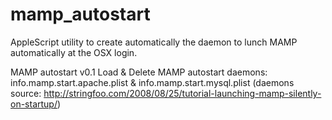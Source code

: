 mamp_autostart
==============

AppleScript utility to create automatically the daemon to lunch MAMP
automatically at the OSX login.

MAMP autostart v0.1
Load & Delete MAMP autostart daemons: info.mamp.start.apache.plist & info.mamp.start.mysql.plist
(daemons source: http://stringfoo.com/2008/08/25/tutorial-launching-mamp-silently-on-startup/)
